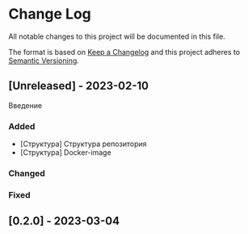 # Change Log
All notable changes to this project will be documented in this file.
 
The format is based on [Keep a Changelog](http://keepachangelog.com/)
and this project adheres to [Semantic Versioning](http://semver.org/).
 
## [Unreleased] - 2023-02-10
 
Введение
 
### Added
- [Структура] Структура репозитория
- [Структура] Docker-image
 
### Changed
 
### Fixed
 
## [0.2.0] - 2023-03-04
   
